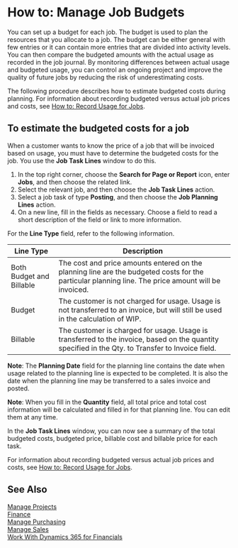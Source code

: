 <properties
                pageTitle="How to: Manage Job Budgets| Financials"
                description="Describes how to budget for jobs."
                services="project-madeira"
                documentationCenter=""
                authors="SorenGP"
/>
<tags
    ms.service="project-madeira"
    ms.topic="article"
    ms.devlang="na"
    ms.tgt_pltfrm="na"
    ms.workload="na"
    ms.date="10/25/2016"
    ms.author="SorenGP" />

# How to: Manage Job Budgets
You can set up a budget for each job. The budget is used to plan the resources that you allocate to a job. The budget can be either general with few entries or it can contain more entries that are divided into activity levels. You can then compare the budgeted amounts with the actual usage as recorded in the job journal. By monitoring differences between actual usage and budgeted usage, you can control an ongoing project and improve the quality of future jobs by reducing the risk of underestimating costs.

The following procedure describes how to estimate budgeted costs during planning. For information about recording budgeted versus actual job prices and costs, see [How to: Record Usage for Jobs](projects-how-record-job-usage.md).  

## To estimate the budgeted costs for a job  
When a customer wants to know the price of a job that will be invoiced based on usage, you must have to determine the budgeted costs for the job. You use the **Job Task Lines** window to do this. 
  
1. In the top right corner, choose the **Search for Page or Report** icon, enter **Jobs**, and then choose the related link.  
2. Select the relevant job, and then choose the **Job Task Lines** action.  
3. Select a job task of type **Posting**, and then choose the **Job Planning Lines** action.
4. On a new line, fill in the fields as necessary. Choose a field to read a short description of the field or link to more information.   

For the **Line Type** field, refer to the following information.  
  
| Line Type | Description |  
|-----------|-------------|  
|Both Budget and Billable|The cost and price amounts entered on the planning line are the budgeted costs for the particular planning line. The price amount will be invoiced.|  
|Budget|The customer is not charged for usage. Usage is not transferred to an invoice, but will still be used in the calculation of WIP.|  
|Billable|The customer is charged for usage. Usage is transferred to the invoice, based on the quantity specified in the Qty. to Transfer to Invoice field.|  
  
**Note**: The **Planning Date** field for the planning line contains the date when usage related to the planning line is expected to be completed. It is also the date when the planning line may be transferred to a sales invoice and posted.  
  
**Note**: When you fill in the **Quantity** field, all total price and total cost information will be calculated and filled in for that planning line. You can edit them at any time.
  
In the **Job Task Lines** window, you can now see a summary of the total budgeted costs, budgeted price, billable cost and billable price for each task.

For information about recording budgeted versus actual job prices and costs, see [How to: Record Usage for Jobs](projects-how-record-job-usage.md).

## See Also
[Manage Projects](projects-manage-projects.md)  
[Finance](finance.md)  
[Manage Purchasing](purchasing-manage-purchasing.md)         
[Manage Sales](sales-manage-sales.md)      
[Work With Dynamics 365 for Financials](ui-work-product.md)  
